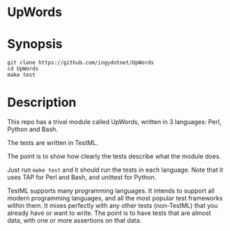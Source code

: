 UpWords
=======

# Synopsis
```
git clone https://github.com/ingydotnet/UpWords
cd UpWords
make test
```

# Description

This repo has a trival module called UpWords, written in 3 languages: Perl, Python and Bash.

The tests are written in TestML.

The point is to show how clearly the tests describe what the module does.

Just run `make test` and it should run the tests in each language.
Note that it uses TAP for Perl and Bash, and unittest for Python.

TestML supports many programming languages.
It intends to support all modern programming languages, and all the most popular test frameworks within them.
It mixes perfectly with any other tests (non-TestML) that you already have or want to write.
The point is to have tests that are almost data, with one or more assertions on that data.
